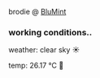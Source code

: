 brodie @ [BluMint](https://www.linkedin.com/company/blumint-io/)

<!--weather_start-->
### working conditions..

weather: clear sky ☀️

temp: 26.17 °C 🥶

<!--weather_end-->
